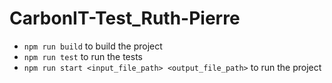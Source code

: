 # CarbonIT-Test_Ruth-Pierre

* `npm run build` to build the project
* `npm run test` to run the tests
* `npm run start <input_file_path> <output_file_path>` to run the project
